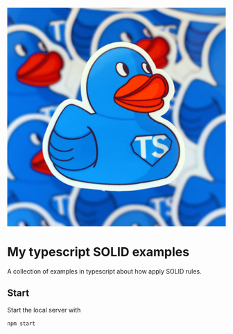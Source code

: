 ![logo](./assets/logo.png)

# My typescript SOLID examples

A collection of examples in typescript about how apply SOLID rules.

## Start

Start the local server with

```
npm start
```
